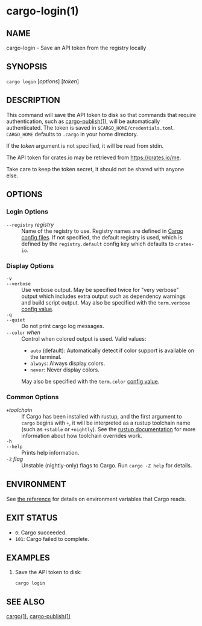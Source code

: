 # cargo-login(1)

## NAME

cargo-login - Save an API token from the registry locally

## SYNOPSIS

`cargo login` [_options_] [_token_]

## DESCRIPTION

This command will save the API token to disk so that commands that require
authentication, such as [cargo-publish(1)](cargo-publish.html), will be automatically
authenticated. The token is saved in `$CARGO_HOME/credentials.toml`. `CARGO_HOME`
defaults to `.cargo` in your home directory.

If the _token_ argument is not specified, it will be read from stdin.

The API token for crates.io may be retrieved from <https://crates.io/me>.

Take care to keep the token secret, it should not be shared with anyone else.

## OPTIONS

### Login Options

<dl>
<dt class="option-term" id="option-cargo-login---registry"><a class="option-anchor" href="#option-cargo-login---registry"></a><code>--registry</code> <em>registry</em></dt>
<dd class="option-desc">Name of the registry to use. Registry names are defined in <a href="../reference/config.html">Cargo config
files</a>. If not specified, the default registry is used,
which is defined by the <code>registry.default</code> config key which defaults to
<code>crates-io</code>.</dd>


</dl>

### Display Options

<dl>
<dt class="option-term" id="option-cargo-login--v"><a class="option-anchor" href="#option-cargo-login--v"></a><code>-v</code></dt>
<dt class="option-term" id="option-cargo-login---verbose"><a class="option-anchor" href="#option-cargo-login---verbose"></a><code>--verbose</code></dt>
<dd class="option-desc">Use verbose output. May be specified twice for &quot;very verbose&quot; output which
includes extra output such as dependency warnings and build script output.
May also be specified with the <code>term.verbose</code>
<a href="../reference/config.html">config value</a>.</dd>


<dt class="option-term" id="option-cargo-login--q"><a class="option-anchor" href="#option-cargo-login--q"></a><code>-q</code></dt>
<dt class="option-term" id="option-cargo-login---quiet"><a class="option-anchor" href="#option-cargo-login---quiet"></a><code>--quiet</code></dt>
<dd class="option-desc">Do not print cargo log messages.</dd>


<dt class="option-term" id="option-cargo-login---color"><a class="option-anchor" href="#option-cargo-login---color"></a><code>--color</code> <em>when</em></dt>
<dd class="option-desc">Control when colored output is used. Valid values:</p>
<ul>
<li><code>auto</code> (default): Automatically detect if color support is available on the
terminal.</li>
<li><code>always</code>: Always display colors.</li>
<li><code>never</code>: Never display colors.</li>
</ul>
<p>May also be specified with the <code>term.color</code>
<a href="../reference/config.html">config value</a>.</dd>


</dl>

### Common Options

<dl>

<dt class="option-term" id="option-cargo-login-+toolchain"><a class="option-anchor" href="#option-cargo-login-+toolchain"></a><code>+</code><em>toolchain</em></dt>
<dd class="option-desc">If Cargo has been installed with rustup, and the first argument to <code>cargo</code>
begins with <code>+</code>, it will be interpreted as a rustup toolchain name (such
as <code>+stable</code> or <code>+nightly</code>).
See the <a href="https://rust-lang.github.io/rustup/overrides.html">rustup documentation</a>
for more information about how toolchain overrides work.</dd>


<dt class="option-term" id="option-cargo-login--h"><a class="option-anchor" href="#option-cargo-login--h"></a><code>-h</code></dt>
<dt class="option-term" id="option-cargo-login---help"><a class="option-anchor" href="#option-cargo-login---help"></a><code>--help</code></dt>
<dd class="option-desc">Prints help information.</dd>


<dt class="option-term" id="option-cargo-login--Z"><a class="option-anchor" href="#option-cargo-login--Z"></a><code>-Z</code> <em>flag</em></dt>
<dd class="option-desc">Unstable (nightly-only) flags to Cargo. Run <code>cargo -Z help</code> for details.</dd>


</dl>


## ENVIRONMENT

See [the reference](../reference/environment-variables.html) for
details on environment variables that Cargo reads.


## EXIT STATUS

* `0`: Cargo succeeded.
* `101`: Cargo failed to complete.


## EXAMPLES

1. Save the API token to disk:

       cargo login

## SEE ALSO
[cargo(1)](cargo.html), [cargo-publish(1)](cargo-publish.html)
